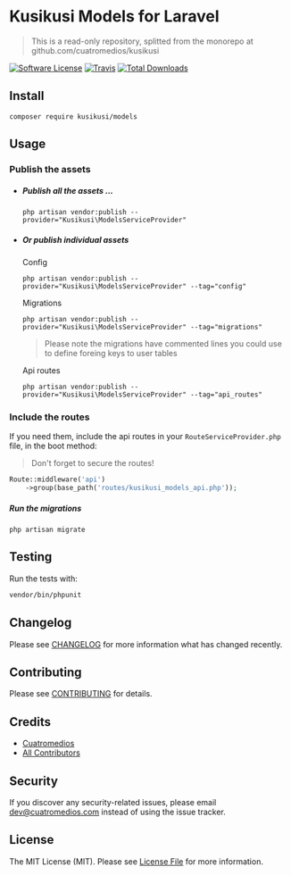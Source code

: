 # Kusikusi Models for Laravel
> This is a read-only repository, splitted from the monorepo at github.com/cuatromedios/kusikusi

[![Software License](https://img.shields.io/badge/license-MIT-brightgreen.svg?style=flat-square)](LICENSE.md)
[![Travis](https://img.shields.io/travis/cuatromedios/kusikusi-models.svg?style=flat-square)]()
[![Total Downloads](https://img.shields.io/packagist/dt/cuatromedios/kusikusi-models.svg?style=flat-square)](https://packagist.org/packages/kusikusi/models)

<a name="usage"></a>
## Install

```shell
composer require kusikusi/models
```

## Usage
### Publish the assets
- ##### Publish all the assets ...
  ```shell
  php artisan vendor:publish --provider="Kusikusi\ModelsServiceProvider"
  ```
- ##### Or publish individual assets

  Config
  ```shell
  php artisan vendor:publish --provider="Kusikusi\ModelsServiceProvider" --tag="config"
  ```
  
  Migrations
  ```shell
  php artisan vendor:publish --provider="Kusikusi\ModelsServiceProvider" --tag="migrations"
  ```
  > Please note the migrations have commented lines you could use to define foreing keys to user tables

  Api routes
  ```shell
  php artisan vendor:publish --provider="Kusikusi\ModelsServiceProvider" --tag="api_routes"
  ```

### Include the routes

If you need them, include the api routes in your `RouteServiceProvider.php` file, in the boot method:
> Don't forget to secure the routes!

```php
Route::middleware('api')
    ->group(base_path('routes/kusikusi_models_api.php'));
```

##### Run the migrations
```shell
php artisan migrate
```

## Testing
Run the tests with:

``` bash
vendor/bin/phpunit
```

## Changelog
Please see [CHANGELOG](CHANGELOG.md) for more information what has changed recently.

## Contributing
Please see [CONTRIBUTING](CONTRIBUTING.md) for details.

## Credits

- [Cuatromedios](https://github.com/cuatromedios)
- [All Contributors](https://github.com/cuatromedios/kusikusi-models/contributors)

## Security
If you discover any security-related issues, please email dev@cuatromedios.com instead of using the issue tracker.

## License
The MIT License (MIT). Please see [License File](/LICENSE.md) for more information.